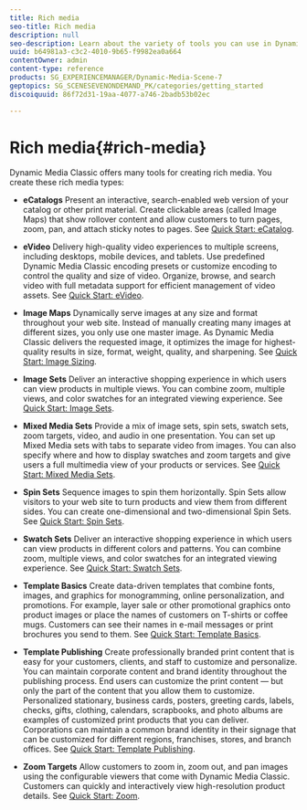 ```yaml
---
title: Rich media
seo-title: Rich media
description: null
seo-description: Learn about the variety of tools you can use in Dynamic Media Classic to create rich media.
uuid: b64981a3-c3c2-4010-9b65-f9982ea0a664
contentOwner: admin
content-type: reference
products: SG_EXPERIENCEMANAGER/Dynamic-Media-Scene-7
geptopics: SG_SCENESEVENONDEMAND_PK/categories/getting_started
discoiquuid: 86f72d31-19aa-4077-a746-2badb53b02ec

---
```


# Rich media{#rich-media}

Dynamic Media Classic offers many tools for creating rich media. You create these rich media types:

* **eCatalogs**
Present an interactive, search-enabled web version of your catalog or other print material. Create clickable areas (called Image Maps) that show rollover content and allow customers to turn pages, zoom, pan, and attach sticky notes to pages. See [Quick Start: eCatalog](/help/quick-start-ecatalog.md).

* **eVideo**
Delivery high-quality video experiences to multiple screens, including desktops, mobile devices, and tablets. Use predefined Dynamic Media Classic encoding presets or customize encoding to control the quality and size of video. Organize, browse, and search video with full metadata support for efficient management of video assets. See [Quick Start: eVideo](/help/quick-start-video.md).

* **Image Maps**
Dynamically serve images at any size and format throughout your web site. Instead of manually creating many images at different sizes, you only use one master image. As Dynamic Media Classic delivers the requested image, it optimizes the image for highest-quality results in size, format, weight, quality, and sharpening. See [Quick Start: Image Sizing](/help/quick-start-image-sizing.md).

* **Image Sets**
Deliver an interactive shopping experience in which users can view products in multiple views. You can combine zoom, multiple views, and color swatches for an integrated viewing experience. See [Quick Start: Image Sets](/help/quick-start-image-sets.md).

* **Mixed Media Sets**
Provide a mix of image sets, spin sets, swatch sets, zoom targets, video, and audio in one presentation. You can set up Mixed Media sets with tabs to separate video from images. You can also specify where and how to display swatches and zoom targets and give users a full multimedia view of your products or services. See [Quick Start: Mixed Media Sets](/help/quick-start-mixed-media-sets.md).

* **Spin Sets**
Sequence images to spin them horizontally. Spin Sets allow visitors to your web site to turn products and view them from different sides. You can create one-dimensional and two-dimensional Spin Sets. See [Quick Start: Spin Sets](/help/quick-start-spin-sets.md).

* **Swatch Sets**
Deliver an interactive shopping experience in which users can view products in different colors and patterns. You can combine zoom, multiple views, and color swatches for an integrated viewing experience. See [Quick Start: Swatch Sets](/help/quick-start-swatch-sets.md).

* **Template Basics**
Create data-driven templates that combine fonts, images, and graphics for monogramming, online personalization, and promotions. For example, layer sale or other promotional graphics onto product images or place the names of customers on T-shirts or coffee mugs. Customers can see their names in e-mail messages or print brochures you send to them. See [Quick Start: Template Basics](/help/quick-start-template-basics.md).

* **Template Publishing**
Create professionally branded print content that is easy for your customers, clients, and staff to customize and personalize. You can maintain corporate content and brand identity throughout the publishing process. End users can customize the print content — but only the part of the content that you allow them to customize. Personalized stationary, business cards, posters, greeting cards, labels, checks, gifts, clothing, calendars, scrapbooks, and photo albums are examples of customized print products that you can deliver. Corporations can maintain a common brand identity in their signage that can be customized for different regions, franchises, stores, and branch offices. See [Quick Start: Template Publishing](/help/quick-start-template-publishing.md).

* **Zoom Targets**
Allow customers to zoom in, zoom out, and pan images using the configurable viewers that come with Dynamic Media Classic. Customers can quickly and interactively view high-resolution product details. See [Quick Start: Zoom](/help/quick-start-zoom.md).
